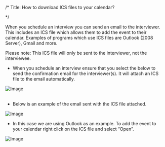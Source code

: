 /*
Title: How to download ICS files to your calendar?

*/
  
​When you schedule an interview you can send an email to the interviewer. This includes an ICS file which allows them to add the event to their calendar. Examples of programs which use ICS files are Outlook (2008 Server), Gmail and more.   

Please note: This ICS file will only be sent to the interviewer, not the interviewee.  

- When you schedule an interview ensure that you select the below to send the confirmation email for the interviewer(s). It will attach an ICS file to the email automatically.

![Image](https://s3.amazonaws.com/tw-desk/i/122167/attachment-inline/80110.20150609091918240.80110.20150609091918240UIXgm)  
<br>
- Below is an example of the email sent with the ICS file attached.

![Image](https://s3.amazonaws.com/tw-desk/i/122167/attachment-inline/98318.20150501134059542.98318.20150501134059542wYLdF) 
  <br>

- In this case we are using Outlook as an example. To add the event to your calendar right click on the ICS file and select “Open”.

![Image](https://s3.amazonaws.com/tw-desk/i/122167/attachment-inline/80110.20150609094115273.80110.201506090941152737SXly)